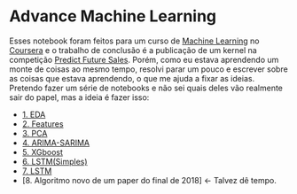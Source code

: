 # Advance Machine Learning

   Esses notebook foram feitos para um curso de [Machine Learning][adv] no [Coursera][coursera]
e o trabalho de conclusão é a publicação de um kernel na competição [Predict Future Sales][comp].
Porém, como eu estava aprendendo um monte de coisas ao mesmo tempo, resolvi parar um pouco e escrever
sobre as coisas que estava aprendendo, o que me ajuda a fixar as ideias. Pretendo fazer um série
de notebooks e não sei quais deles vão realmente sair do papel, mas a ideia é fazer isso:
    
 - [1. EDA](1.%20EDA.ipynb)
 - [2. Features](2.%20Criando%20as%20features.ipynb)
 - [3. PCA](3.%20PCA.ipynb)
 - [4. ARIMA-SARIMA](4.%20ARIMA%20-%20SARIMA.ipynb)
 - [5. XGboost](5.%20XGboost.ipynb)
 - [6. LSTM(Simples)](6.%20LSTM%20(Simples).ipynb)
 - [7. LSTM](7.%20LSTM%20(Features).ipynb)
 - [8. Algoritmo novo de um paper do final de 2018] <- Talvez dê tempo.

[adv]: https://www.coursera.org/specializations/aml
[coursera]: https://www.coursera.org/
[comp]: https://www.kaggle.com/c/competitive-data-science-predict-future-sales#evaluation